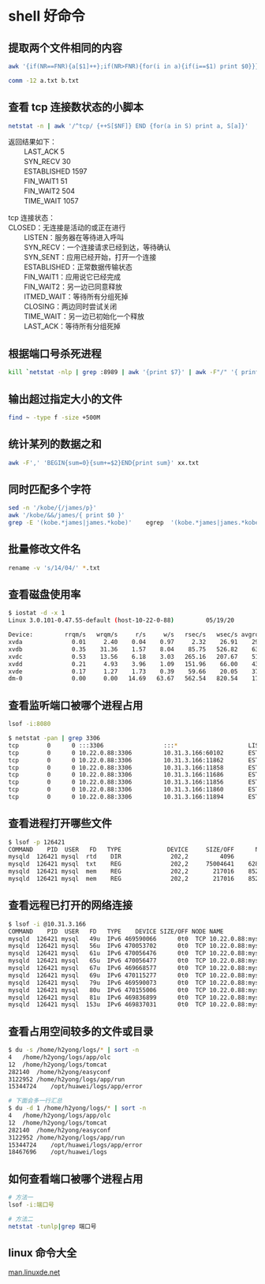 # shell 好命令
## 提取两个文件相同的内容

```bash
awk '{if(NR==FNR){a[$1]++};if(NR>FNR){for(i in a){if(i==$1) print $0}}}' a.txt b.txt > tmp.txt

comm -12 a.txt b.txt
```

## 查看 tcp 连接数状态的小脚本

```bash
netstat -n | awk '/^tcp/ {++S[$NF]} END {for(a in S) print a, S[a]}'
```

返回结果如下：  
　　 LAST_ACK 5  
　　 SYN_RECV 30  
　　 ESTABLISHED 1597  
　　 FIN_WAIT1 51  
　　 FIN_WAIT2 504  
　　 TIME_WAIT 1057  

tcp 连接状态：  
     CLOSED：无连接是活动的或正在进行  
　　 LISTEN：服务器在等待进入呼叫  
　　 SYN_RECV：一个连接请求已经到达，等待确认  
　　 SYN_SENT：应用已经开始，打开一个连接  
　　 ESTABLISHED：正常数据传输状态  
　　 FIN_WAIT1：应用说它已经完成  
　　 FIN_WAIT2：另一边已同意释放  
　　 ITMED_WAIT：等待所有分组死掉  
　　 CLOSING：两边同时尝试关闭  
　　 TIME_WAIT：另一边已初始化一个释放  
　　 LAST_ACK：等待所有分组死掉  

## 根据端口号杀死进程
```bash
kill `netstat -nlp | grep :8989 | awk '{print $7}' | awk -F"/" '{ print $1 }'`
```

## 输出超过指定大小的文件
```bash
find ~ -type f -size +500M
```

## 统计某列的数据之和
```bash
awk -F',' 'BEGIN{sum=0}{sum+=$2}END{print sum}' xx.txt
```

## 同时匹配多个字符
```bash
sed -n '/kobe/{/james/p}'
awk '/kobe/&&/james/{ print $0 }'
grep -E '(kobe.*james|james.*kobe)'    egrep  '(kobe.*james|james.*kobe)'
```

## 批量修改文件名
```bash
rename -v 's/14/04/' *.txt
```

## 查看磁盘使用率
```bash
$ iostat -d -x 1
Linux 3.0.101-0.47.55-default (host-10-22-0-88)         05/19/20        _x86_64_

Device:         rrqm/s   wrqm/s     r/s     w/s   rsec/s   wsec/s avgrq-sz avgqu-sz   await  svctm  %util
xvda              0.01     2.40    0.04    0.97     2.32    26.91    29.01     0.01    6.26   0.91   0.09
xvdb              0.35    31.36    1.57    8.04    85.75   526.82    63.76     0.11   11.48   0.42   0.41
xvdc              0.53    13.56    6.18    3.03   265.16   207.67    51.37     0.08    8.39   0.56   0.51
xvdd              0.21     4.93    3.96    1.09   151.96    66.00    43.17     0.03    6.48   0.79   0.40
xvde              0.17     1.27    1.73    0.39    59.66    20.05    37.65     0.01    6.96   1.25   0.26
dm-0              0.00     0.00   14.69   63.67   562.54   820.54    17.65     0.17    2.21   0.19   1.46
```

## 查看监听端口被哪个进程占用

```bash
lsof -i:8080
```

```bash
$ netstat -pan | grep 3306
tcp        0      0 :::3306                 :::*                    LISTEN      126421/mysqld
tcp        0      0 10.22.0.88:3306         10.31.3.166:60102       ESTABLISHED 126421/mysqld
tcp        0      0 10.22.0.88:3306         10.31.3.166:11862       ESTABLISHED 126421/mysqld
tcp        0      0 10.22.0.88:3306         10.31.3.166:11858       ESTABLISHED 126421/mysqld
tcp        0      0 10.22.0.88:3306         10.31.3.166:11686       ESTABLISHED 126421/mysqld
tcp        0      0 10.22.0.88:3306         10.31.3.166:11856       ESTABLISHED 126421/mysqld
tcp        0      0 10.22.0.88:3306         10.31.3.166:11860       ESTABLISHED 126421/mysqld
tcp        0      0 10.22.0.88:3306         10.31.3.166:11894       ESTABLISHED 126421/mysqld
```

## 查看进程打开哪些文件

```bash
$ lsof -p 126421
COMMAND    PID  USER   FD   TYPE             DEVICE     SIZE/OFF      NODE NAME
mysqld  126421 mysql  rtd    DIR              202,2         4096         2 /
mysqld  126421 mysql  txt    REG              202,2     75004641    628702 /usr/sbin/mysqld
mysqld  126421 mysql  mem    REG              202,2       217016    852807 /var/run/nscd/group
mysqld  126421 mysql  mem    REG              202,2       217016    852806 /var/run/nscd/passwd
```

## 查看远程已打开的网络连接

```bash
$ lsof -i @10.31.3.166
COMMAND    PID  USER   FD   TYPE    DEVICE SIZE/OFF NODE NAME
mysqld  126421 mysql   49u  IPv6 469590066      0t0  TCP 10.22.0.88:mysql->10.31.3.166:13256 (ESTABLISHED)
mysqld  126421 mysql   56u  IPv6 470053702      0t0  TCP 10.22.0.88:mysql->10.31.3.166:11526 (ESTABLISHED)
mysqld  126421 mysql   61u  IPv6 470056476      0t0  TCP 10.22.0.88:mysql->10.31.3.166:11686 (ESTABLISHED)
mysqld  126421 mysql   65u  IPv6 470056477      0t0  TCP 10.22.0.88:mysql->10.31.3.166:11692 (ESTABLISHED)
mysqld  126421 mysql   67u  IPv6 469668577      0t0  TCP 10.22.0.88:mysql->10.31.3.166:56420 (ESTABLISHED)
mysqld  126421 mysql   69u  IPv6 470115277      0t0  TCP 10.22.0.88:mysql->10.31.3.166:27658 (ESTABLISHED)
mysqld  126421 mysql   79u  IPv6 469590073      0t0  TCP 10.22.0.88:mysql->10.31.3.166:13336 (ESTABLISHED)
mysqld  126421 mysql   80u  IPv6 470155006      0t0  TCP 10.22.0.88:mysql->10.31.3.166:40474 (ESTABLISHED)
mysqld  126421 mysql   81u  IPv6 469836899      0t0  TCP 10.22.0.88:mysql->10.31.3.166:64112 (ESTABLISHED)
mysqld  126421 mysql  153u  IPv6 469837031      0t0  TCP 10.22.0.88:mysql->10.31.3.166:64582 (ESTABLISHED)
```

## 查看占用空间较多的文件或目录

```bash
$ du -s /home/h2yong/logs/* | sort -n 
4	/home/h2yong/logs/app/olc
12	/home/h2yong/logs/tomcat
282140	/home/h2yong/easyconf
3122952	/home/h2yong/logs/app/run
15344724	/opt/huawei/logs/app/error

# 下面会多一行汇总
$ du -d 1 /home/h2yong/logs/* | sort -n 
4	/home/h2yong/logs/app/olc
12	/home/h2yong/logs/tomcat
282140	/home/h2yong/easyconf
3122952	/home/h2yong/logs/app/run
15344724	/opt/huawei/logs/app/error
18467696	/opt/huawei/logs
```

## 如何查看端口被哪个进程占用

```bash
# 方法一
lsof -i:端口号

# 方法二
netstat -tunlp|grep 端口号
```

## linux 命令大全

[man.linuxde.net](https://man.linuxde.net/par/3)